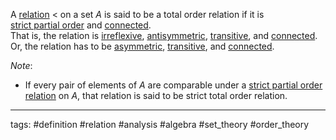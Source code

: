 A [relation](relation.md) $\lt$ on a set $A$ is said to be a total order relation if it is  
[strict partial order](strict%20partial%20order%20relation.md) and [connected](connected%20relation.md).  
That is, the relation is [irreflexive](irreflexive%20relation.md), [antisymmetric](antisymmetric%20relation.md), [transitive](transitive%20relation.md), and [connected](connected%20relation.md).  
Or, the relation has to be [asymmetric](asymmetric%20relation.md), [transitive](transitive%20relation.md), and [connected](connected%20relation.md).

*Note*:

* If every pair of elements of $A$ are comparable under a [strict partial order relation](strict%20partial%20order%20relation.md) on $A$, that relation is said to be strict total order relation.

---

tags: #definition #relation #analysis #algebra #set_theory #order_theory
